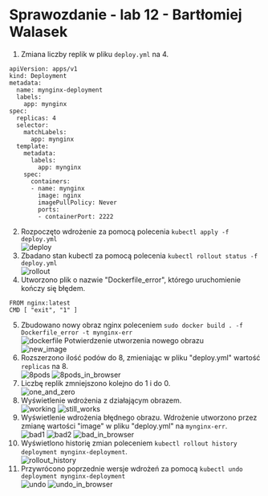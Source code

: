 # Sprawozdanie - lab 12 - Bartłomiej Walasek
1. Zmiana liczby replik w pliku ```deploy.yml``` na 4.<br>
```
apiVersion: apps/v1
kind: Deployment
metadata:
  name: mynginx-deployment
  labels:
    app: mynginx
spec:
  replicas: 4
  selector:
    matchLabels:
      app: mynginx
  template:
    metadata:
      labels:
        app: mynginx
    spec:
      containers:
      - name: mynginx
        image: nginx
        imagePullPolicy: Never
        ports:
        - containerPort: 2222
```
2. Rozpoczęto wdrożenie za pomocą polecenia ```kubectl apply -f deploy.yml```<br>
![deploy](1_deploy.PNG)
3. Zbadano stan kubectl za pomocą polecenia ```kubectl rollout status -f deploy.yml```<br>
![rollout](2_rollout.PNG)
4. Utworzono plik o nazwie "Dockerfile_error", którego uruchomienie kończy się błędem.<br>
```
FROM nginx:latest
CMD [ "exit", "1" ]
```
5. Zbudowano nowy obraz nginx poleceniem ```sudo docker build . -f Dockerfile_error -t mynginx-err```<br>
![dockerfile](3_first_build.PNG)
Potwierdzenie utworzenia nowego obrazu<br>
![new_image](4_images_with_err.PNG)
6. Rozszerzono ilość podów do 8, zmieniając w pliku "deploy.yml" wartość ```replicas``` na 8.<br>
![8pods](5_8pods.PNG)
![8pods_in_browser](5_1_8pods.PNG)
7. Liczbę replik zmniejszono kolejno do 1 i do 0.<br>
![one_and_zero](6_one_and_zero.PNG)	
8. Wyświetlenie wdrożenia z działającym obrazem.<br>
![working](8_normal1.PNG)
![still_works](8_normal2.PNG)
9. Wyświetlenie wdrożenia błędnego obrazu. Wdrożenie utworzono przez zmianę wartości "image" w pliku "deploy.yml" na ```mynginx-err```.<br>
![bad1](9_bad_1.PNG)
![bad2](9_bad_2.PNG)
![bad_in_browser](9_bad_browser.PNG)
10. Wyświetlono historię zmian poleceniem ```kubectl rollout history deployment mynginx-deployment```.<br>
![rollout_history](10_rollout_history.PNG)
11. Przywrócono poprzednie wersje wdrożeń za pomocą ```kubectl undo deployment mynginx-deployment```<br>
![undo](11_undo.PNG)
![undo_in_browser](11_undo_browser.PNG)
